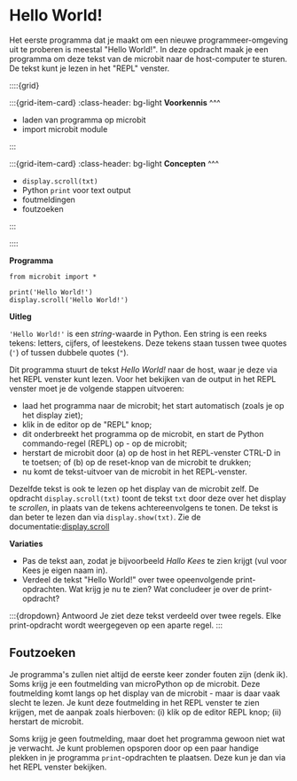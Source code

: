 # Hello World!

Het eerste programma dat je maakt om een nieuwe programmeer-omgeving uit te proberen is meestal "Hello World!". In deze opdracht maak je een programma om deze tekst van de microbit naar de host-computer te sturen. De tekst kunt je lezen in het "REPL" venster.

::::{grid}

:::{grid-item-card}
:class-header: bg-light
**Voorkennis**
^^^

* laden van programma op microbit
* import microbit module

:::

:::{grid-item-card}
:class-header: bg-light
**Concepten**
^^^

* `display.scroll(txt)`
* Python `print` voor text output
* foutmeldingen
* foutzoeken

:::

::::

**Programma**

```
from microbit import *

print('Hello World!')
display.scroll('Hello World!')
```

**Uitleg**

`'Hello World!'` is een *string*-waarde in Python. Een string is een reeks tekens: letters, cijfers, of leestekens. Deze tekens staan tussen twee quotes (`'`) of tussen dubbele quotes (`"`).

Dit programma stuurt de tekst *Hello World!* naar de host, waar je deze via het REPL venster kunt lezen.
Voor het bekijken van de output in het REPL venster moet je de volgende stappen uitvoeren:

* laad het programma naar de microbit; het start automatisch (zoals je op het display ziet);
* klik in de editor op de "REPL" knop;
* dit onderbreekt het programma op de microbit, en start de Python commando-regel (REPL) op - op de microbit;
* herstart de microbit door (a) op de host in het REPL-venster CTRL-D in te toetsen; of (b) op de reset-knop van de microbit te drukken;
* nu komt de tekst-uitvoer van de microbit in het REPL-venster.

Dezelfde tekst is ook te lezen op het display van de microbit zelf.
De opdracht `display.scroll(txt)` toont de tekst `txt` door deze over het display te *scrollen*, in plaats van de tekens achtereenvolgens te tonen. De tekst is dan beter te lezen dan via `display.show(txt)`.
Zie de documentatie:[display.scroll](https://microbit-micropython.readthedocs.io/en/v2-docs/display.html#microbit.display.scroll)


**Variaties**

* Pas de tekst aan, zodat je bijvoorbeeld *Hallo Kees* te zien krijgt (vul voor Kees je eigen naam in).
* Verdeel de tekst "Hello World!" over twee opeenvolgende print-opdrachten. Wat krijg je nu te zien? Wat concludeer je over de print-opdracht?

:::{dropdown} Antwoord
Je ziet deze tekst verdeeld over twee regels. Elke print-opdracht wordt weergegeven op een aparte regel.
:::


## Foutzoeken

Je programma's zullen niet altijd de eerste keer zonder fouten zijn (denk ik).
Soms krijg je een foutmelding van microPython op de microbit. Deze foutmelding komt langs op het display van de microbit - maar is daar vaak slecht te lezen. Je kunt deze foutmelding in het REPL venster te zien krijgen, met de aanpak zoals hierboven: (i) klik op de editor REPL knop; (ii) herstart de microbit.

Soms krijg je geen foutmelding, maar doet het programma gewoon niet wat je verwacht. 
Je kunt problemen opsporen door op een paar handige plekken in je programma `print`-opdrachten te plaatsen. Deze kun je dan via het REPL venster bekijken.
